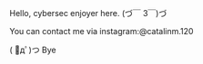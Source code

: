 Hello, cybersec enjoyer here.   (づ￣ 3￣)づ

You can contact me via instagram:@catalinm.120

( ﾟдﾟ)つ Bye



<!---
1y33/1y33 is a ✨ special ✨ repository because its `README.md` (this file) appears on your GitHub profile.
You can click the Preview link to take a look at your changes.
--->
